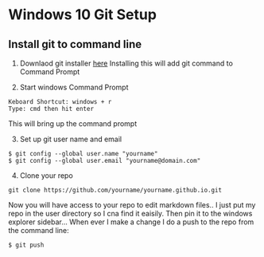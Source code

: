 # Windows 10 Git Setup 


## Install git to command line
1. Downlaod git installer [here](https://github.com/git-for-windows/git/releases/tag/v2.21.0.windows.1)
Installing this will add git command to Command Prompt


2. Start windows Command Prompt
```
Keboard Shortcut: windows + r
Type: cmd then hit enter
```
This will bring up the command prompt


3. Set up git user name and email
```
$ git config --global user.name "yourname"
$ git config --global user.email "yourname@domain.com"
```

4. Clone your repo
```
git clone https://github.com/yourname/yourname.github.io.git
```

Now you will have access to your repo to edit markdown files..
I just put my repo in the user directory so I cna find it eaisily. 
Then pin it to the windows explorer sidebar...
When ever I make a change I do a push to the repo from the command line:
```
$ git push
```




